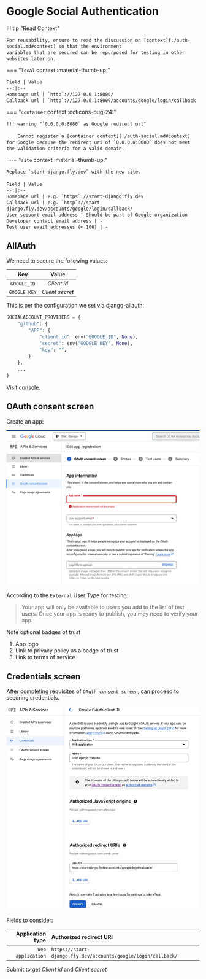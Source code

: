 # Google Social Authentication

!!! tip "Read Context"

    For reusability, ensure to read the discussion on [context](./auth-social.md#context) so that the environment
    variables that are secured can be repurposed for testing in other websites later on.

=== "`local` context :material-thumb-up:"

    Field | Value
    --:|:--
    Homepage url | `http`://127.0.0.1:8000/
    Callback url | `http`://127.0.0.1:8000/accounts/google/login/callback

=== "`container` context :octicons-bug-24:"

    !!! warning "`0.0.0.0:8080` as Google redirect url"

        Cannot register a [container context](./auth-social.md#context) for Google because the redirect uri of `0.0.0.0:8080` does not meet the validation criteria for a valid domain.

=== "`site` context :material-thumb-up:"

    Replace `start-django.fly.dev` with the new site.

    Field | Value
    --:|:--
    Homepage url | e.g. `https`://start-django.fly.dev
    Callback url | e.g. `http`://start-django.fly.dev/accounts/google/login/callback/
    User support email address | Should be part of Google organization
    Developer contact email address | -
    Test user email addresses (< 100) | -

## AllAuth

We need to secure the following values:

Key | Value
:--:|:--:
`GOOGLE_ID` | _Client id_
`GOOGLE_KEY` | _Client secret_

This is per the configuration we set via django-allauth:

```py title="/config/settings/_auth.py" linenums="1" hl_lines="4 5"
SOCIALACCOUNT_PROVIDERS = {
    "github": {
        "APP": {
            "client_id": env("GOOGLE_ID", None),
            "secret": env("GOOGLE_KEY", None),
            "key": "",
        }
    },
    ...
}
```

Visit [console](https://console.developers.google.com/).

## OAuth consent screen

Create an app:

![Screenshot of Google oAuth consent screen form](/img/google_auth1.png)

According to the `External` User Type for testing:

> Your app will only be available to users you add to the list of test users. Once your app is ready to publish, you may need to verify your app.

Note optional badges of trust

1. App logo
2. Link to privacy policy as a badge of trust
3. Link to terms of service

## Credentials screen

After completing requisites of `OAuth consent screen`, can proceed to securing credentials.

![Screenshot of Google credentials tab](/img/google_auth2.png)

Fields to consider:

Application type | Authorized redirect URI
--:|:--
`Web application` | `https://start-django.fly.dev/accounts/google/login/callback/`

Submit to get _Client id_ and _Client secret_
